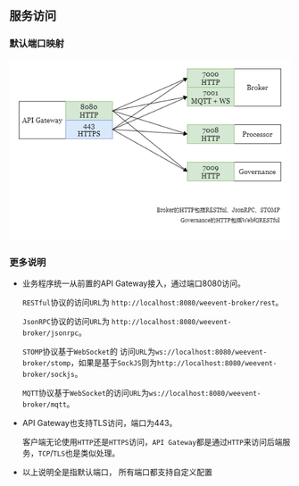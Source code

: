 ## 服务访问

### 默认端口映射

![](../image/port.png)

### 更多说明

- 业务程序统一从前置的API Gateway接入，通过端口8080访问。

  `RESTful`协议的访问`URL`为 `http://localhost:8080/weevent-broker/rest`。

  `JsonRPC`协议的访问`URL`为 `http://localhost:8080/weevent-broker/jsonrpc`。

  `STOMP`协议基于`WebSocket`的 访问`URL`为`ws://localhost:8080/weevent-broker/stomp`，如果是基于`SockJS`则为`http://localhost:8080/weevent-broker/sockjs`。

  `MQTT`协议基于`WebSocket`的访问`URL`为`ws://localhost:8080/weevent-broker/mqtt`。

- API Gateway也支持TLS访问，端口为443。

  客户端无论使用`HTTP`还是`HTTPS`访问，`API Gateway`都是通过`HTTP`来访问后端服务，`TCP`/`TLS`也是类似处理。

- 以上说明全是指默认端口，  所有端口都支持自定义配置

